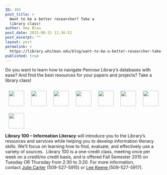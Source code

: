 ```yaml
---
ID: 395
post_title: >
  Want to be a better researcher? Take a
  library class!
author: Amy Blau
post_date: 2015-08-31 11:36:51
post_excerpt: ""
layout: post
permalink: >
  https://library.whitman.edu/blog/want-to-be-a-better-researcher-take-a-library-class-4/
published: true
---
```

Do you want to learn how to navigate Penrose Library’s databases with ease? And find the best resources for your papers and projects? Take a library class!
<div style="max-width: 520px;min-height: 50px;margin-left: auto;margin-right: auto;text-align: center">
<div style="float: left;margin: 10px"><img style="border: 1px solid #FFFFFF" src="http://penrose.whitman.edu/blog/wp-content/uploads/2012/10/media1.gif" alt="" height="50" border="2" /></div>
<div style="float: left;margin: 10px"><img style="border: 1px solid #FFFFFF" src="http://penrose.whitman.edu/blog/wp-content/uploads/2012/10/media4.gif" alt="" height="50" border="2" /></div>
<div style="float: left;margin: 10px"><img style="border: 1px solid #FFFFFF" src="http://penrose.whitman.edu/blog/wp-content/uploads/2012/10/media3.gif" alt="" height="50" border="2" /></div>
<div style="float: left;margin: 10px"><img style="border: 1px solid #FFFFFF" src="http://penrose.whitman.edu/blog/wp-content/uploads/2012/10/media2.gif" alt="" height="50" border="2" /></div>
<div style="float: left;margin: 10px"><img style="border: 1px solid #FFFFFF" src="http://penrose.whitman.edu/blog/wp-content/uploads/2012/10/media6.gif" alt="" height="50" border="2" /></div>
<div style="float: left;margin: 10px"><img style="border: 1px solid #FFFFFF" src="http://penrose.whitman.edu/blog/wp-content/uploads/2012/10/media5.gif" alt="" height="50" border="2" /></div>
<div style="float: left;margin: 10px"><img style="border: 1px solid #FFFFFF" src="http://penrose.whitman.edu/blog/wp-content/uploads/2012/10/media7.gif" alt="" height="50" border="2" /></div>
<div style="float: left;margin: 10px"><img style="border: 1px solid #FFFFFF" src="http://penrose.whitman.edu/blog/wp-content/uploads/2012/10/media8.gif" alt="" height="50" border="2" /></div>
</div>
<div style="clear: both"></div>
<div style="float: left;margin-top: -10px">

<b> Library 100 – Information Literacy</b> will introduce you to the Library’s resources and services while helping you to develop information literacy skills. We’ll focus on learning how to find, evaluate, and effectively use a variety of sources.  Library 100 is a one-credit class, meeting once per week on a credit/no credit basis, and is offered Fall Semester 2015 on Tuesday OR Thursday from 2:30 to 3:20. For more information, contact <a href="mailto:carterja@whitman.edu">Julie Carter</a> (509-527-5915) or <a href="mailto:keenelp@whitman.edu">Lee Keene </a>(509-527-5917).

</div>